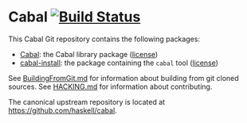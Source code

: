 # Cabal [![Build Status](https://secure.travis-ci.org/haskell/cabal.svg?branch=master)](http://travis-ci.org/haskell/cabal)

This Cabal Git repository contains the following packages:

 * [Cabal](Cabal/README.md): the Cabal library package ([license](Cabal/LICENSE))
 * [cabal-install](cabal-install/README.md): the package containing the `cabal` tool ([license](cabal-install/LICENSE))

See [BuildingFromGit.md](BuildingFromGit.md) for information about building from git cloned sources.
See [HACKING.md](HACKING.md) for information about contributing.

The canonical upstream repository is located at
https://github.com/haskell/cabal.
